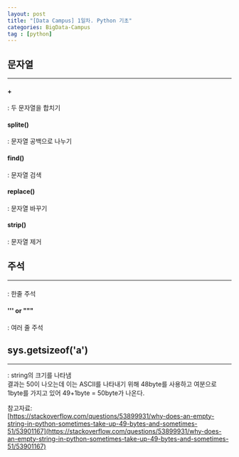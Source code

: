 ```yaml
---
layout: post
title: "[Data Campus] 1일차. Python 기초"
categories: BigData-Campus
tag : [python]
---
```


## 문자열
---
#### +
: 두 문자열을 합치기<br>

#### splite()
: 문자열 공백으로 나누기 <br>

#### find()
: 문자열 검색<br>

#### replace()
: 문자열 바꾸기<br>

#### strip()
: 문자열 제거<br>


## 주석 
--- 
#### #
: 한줄 주석<br>

#### ''' or """
: 여러 줄 주석<br>

## sys.getsizeof('a')
---
: string의 크기를 나타냄 <br>
결과는 50이 나오는데 이는 ASCII를 나타내기 위해 48byte를 사용하고 여분으로 1byte를 가지고 있어 49+1byte = 50byte가 나온다.<br>

참고자료:<br>
[https://stackoverflow.com/questions/53899931/why-does-an-empty-string-in-python-sometimes-take-up-49-bytes-and-sometimes-51/53901167](https://stackoverflow.com/questions/53899931/why-does-an-empty-string-in-python-sometimes-take-up-49-bytes-and-sometimes-51/53901167)